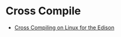 # Cross Compile

- [Cross Compiling on Linux for the Edison](http://shawnhymel.com/809/cross-compiling-on-linux-for-the-edison/)
